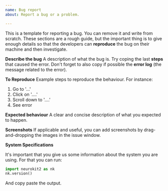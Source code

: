 ```yaml
---
name: Bug report
about: Report a bug or a problem.

---
```


This is a template for reporting a bug. You can remove it and write from scratch. These sections are a rough guide, but the important thing is to give enough details so that the developers can **reproduce** the bug on their machine and then investigate.


**Describe the bug**
A description of what the bug is. Try coping the last **steps** that caused the error. Don't forget to also copy if possible the **error log** (the message related to the error).


**To Reproduce**
Example steps to reproduce the behaviour. For instance:

1. Go to '...'
2. Click on '....'
3. Scroll down to '....'
4. See error


**Expected behaviour**
A clear and concise description of what you expected to happen.


**Screenshots**
If applicable and useful, you can add screenshots by drag-and-dropping the images in the issue window.


**System Specifications**

It's important that you give us some information about the system you are using. For that you can run:

```python
import neurokit2 as nk
nk.version()
```

And copy paste the output.